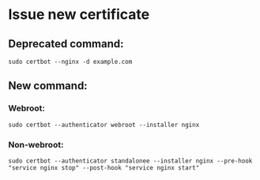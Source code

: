 # Issue new certificate

## Deprecated command:
```
sudo certbot --nginx -d example.com
```

## New command:

### Webroot:
```
sudo certbot --authenticator webroot --installer nginx
```

### Non-webroot:
```
sudo certbot --authenticator standalonee --installer nginx --pre-hook "service nginx stop" --post-hook "service nginx start"
```
